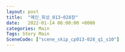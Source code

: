 ```yaml
---
layout: post
title:  "메인_회상_013~028장"
date:   2022-01-14 06:00:00 +0000
categories: Main
Tags: Story Main
SceneCode: ["scene_skip_cp013-028_q1_s10"]
---
```


